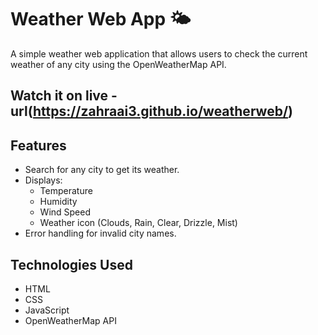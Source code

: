 # Weather Web App 🌤️

A simple weather web application that allows users to check the current weather of any city using the OpenWeatherMap API.
## Watch it on live -url(https://zahraai3.github.io/weatherweb/)

## Features

- Search for any city to get its weather.
- Displays:
  - Temperature
  - Humidity
  - Wind Speed
  - Weather icon (Clouds, Rain, Clear, Drizzle, Mist)
- Error handling for invalid city names.

## Technologies Used

- HTML
- CSS
- JavaScript
- OpenWeatherMap API

